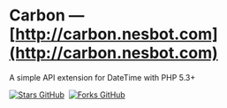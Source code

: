 # Carbon &mdash; [http://carbon.nesbot.com](http://carbon.nesbot.com)

A simple API extension for DateTime with PHP 5.3+

[![Stars GitHub](http://github-svg-buttons.herokuapp.com/star.svg?user=briannesbitt&repo=Carbon)](https://github.com/briannesbitt/Carbon)&nbsp;
[![Forks GitHub](http://github-svg-buttons.herokuapp.com/fork.svg?user=briannesbitt&repo=Carbon)](https://github.com/briannesbitt/Carbon/fork)&nbsp;
